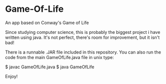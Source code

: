 # Game-Of-Life
An app based on Conway's Game of Life


Since studying computer science, this is probably the biggest project i have written using java. 
It's not perfect, there's room for improvement, but it isn't bad!


There is a runnable .JAR file included in this repository.
You can also run the code from the main GameOfLife.java file in unix type: 

  $ javac GameOfLife.java
  $ java GameOfLife
                            
Enjoy!



